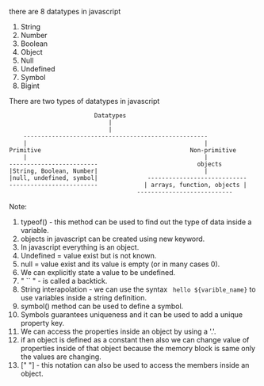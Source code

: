 
there are 8 datatypes in javascript 

1. String
2. Number
3. Boolean 
4. Object
5. Null
6. Undefined 
7. Symbol
8. Bigint

There are two types of datatypes in javascript 

							Datatypes 
								|
								|
		----------------------------------------------------
		|                                                  |
	Primitive                                          Non-primitive
		|                                                  |
	-------------------------                            objects
	|String, Boolean, Number|                              |
	|null, undefined, symbol|              ----------------------------
	-------------------------             | arrays, function, objects |
	                                    ---------------------------

Note: 
1. typeof() - this method can be used to find out the type of data inside a variable.
2. objects in javascript can be created using new keyword.
3. In javascript everything is an object.
4. Undefined = value exist but is not known.
5. null = value exist and its value is empty (or in many cases 0).
6. We can explicitly state a value to be undefined.
7. " `` " - is called a backtick.
8. String interapolation - we can use the syntax ` hello ${varible_name}` to use variables inside a string definition.
9. symbol() method can be used to define a symbol.
10. Symbols guarantees uniqueness and it can be used to add a unique property key.
11. We can access the properties inside an object by using a '.'.
12. if an object is defined as a constant then also we can change value of properties inside of that object because the memory block is same only the values are changing.
13. [" "] - this notation can also be used to access the members inside an object.




